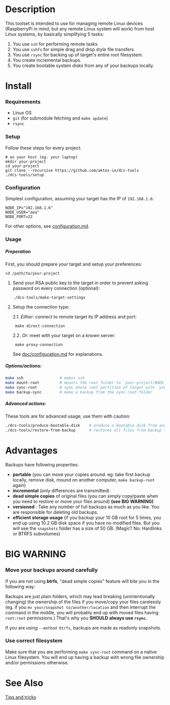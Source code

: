 # Description

This toolset is intended to use for managing remote Linux devices (RaspberryPi in mind, but any remote Linux system will work) from host Linux systems, by basically simplifying 5 tasks:

1. You use `ssh` for performing remote tasks.
2. You use `sshfs` for simple drag and drop style file transfers.
3. You use `rsync` for backing up of target's entire root filesystem.
4. You create incremental backups.
5. You create bootable system disks from any of your backups locally.

# Install

### Requirements

* Linux OS
* `git` (for submodule fetching and `make update`)
* `rsync`

### Setup

Follow these steps for every project:

	# on your host (eg. your laptop)
	mkdir your-project
	cd your-project
	git clone --recursive https://github.com/aktos-io/dcs-tools
	./dcs-tools/setup

### Configuration

Simplest configuration, assuming your target has the IP of `192.168.1.6`:

	NODE_IP="192.168.1.6"
	NODE_USER="aea"
	NODE_PORT=22

For other options, see [configuration.md](./doc/configuration.md).

### Usage

##### Preperation 

First, you should prepare your target and setup your preferences:

	cd /path/to/your-project

1. Send your RSA public key to the target in order to prevent asking password on every connection (optional):

	   ./dcs-tools/make-target-settings  

2. Setup the connection type:

	2.1. *Either:* connect to remote target its IP address and port:

		make direct-connection  

	2.2. *Or:* meet with your target on a known server:

		make proxy-connection   

	See [doc/configuration.md](./doc/configuration.md) for explanations.

##### Options/actions:

```bash
make ssh                # makes ssh
make mount-root         # mounts the root folder to `your-project/NODE_ROOT`, later unmount with `make umount-root`
make sync-root          # sync whole root partition of target with `your-project/sync-root` folder
make backup-sync        # make a backup from the sync-root folder
```

##### Advanced actions:

These tools are for advanced usage, use them with caution:

```bash
./dcs-tools/produce-bootable-disk    # produce a bootable disk from any backup folder
./dcs-tools/restore-from-backup      # restores all files from backup folder to SD card
```

# Advantages
Backups have following properties:

* **portable** (you can move your copies around. eg: take first backup locally, remove disk, mound on another computer, `make backup-root` again)
* **incremental** (only differences are transmitted)
* **dead simple copies** of original files (you can simply copy/paste when you need to restore or move your files around) **(see BIG WARNING)**
* **versioned** : Take any number of full backups as much as you like. You are responsible for deleting old backups.
* **efficient storage usage** (if you backup your 10 GB root for 5 times, you end up using 10.2 GB disk space if you have no modified files. But you will see the `snapshots` folder has a size of 50 GB. (Magic? No: Hardlinks or BTRFS subvolumes)

# BIG WARNING

### Move your backups around carefully

If you are not using **btrfs**, "dead simple copies" feature will bite you in the following way:

Backups are just plain folders, which may lead breaking (unintentionally changing) the ownership of the files if you move/copy your files carelessly (eg. if you `mv your/snapshot to/another/location` and then interrupt the command in the middle, you will probably end up with moved files having `root:root` permissions.) That's why you **SHOULD always use `rsync`**.

If you are using `--method btrfs`, backups are made as readonly snapshots.

### Use correct filesystem

Make sure that you are performing `make sync-root` command on a native Linux
filesystem. You will end up having a backup with wrong file ownership and/or
permissions otherwise.

# See Also

[Tips and tricks](./doc/tips-and-tricks.md)
